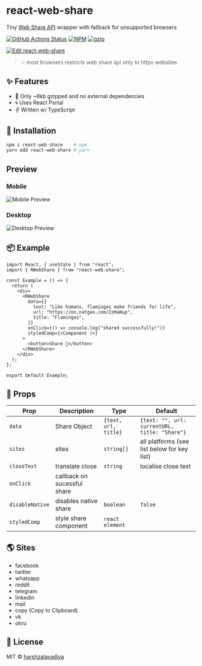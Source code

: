 # react-web-share

Tiny [Web Share API](https://developer.mozilla.org/en-US/docs/Web/API/Navigator/share) wrapper with fallback for unsupported browsers

[![GitHub Actions Status](https://github.com/hc-oss/react-web-share/workflows/NodeJS/badge.svg)](https://github.com/hc-oss/react-web-share/actions)
[![NPM](https://img.shields.io/npm/v/react-web-share.svg)](https://npm.im/react-web-share)
[![gzip](https://badgen.net/bundlephobia/minzip/react-web-share@latest)](https://bundlephobia.com/result?p=react-web-share@latest)

[![Edit react-web-share](https://codesandbox.io/static/img/play-codesandbox.svg)](https://codesandbox.io/s/react-web-share-46skt)

> 💡 most browsers restricts web share api only to https websites

## ✨ Features

- 🍃 Only ~6kb gzipped and no external dependencies
- 🌀 Uses React Portal
- ✌ Written w/ TypeScript

## 🔧 Installation

```bash
npm i react-web-share    # npm
yarn add react-web-share # yarn
```

## Preview

### Mobile

![Mobile Preview](https://user-images.githubusercontent.com/5774849/188565874-177a6cc4-0521-4f14-8339-4c31f1476a5d.jpg)

### Desktop

![Desktop Preview](https://user-images.githubusercontent.com/5774849/188565984-5782d979-b57b-4b6d-9135-591f77ea8ee7.jpg)

## 📦 Example

```tsx
import React, { useState } from "react";
import { RWebShare } from "react-web-share";

const Example = () => {
  return (
    <div>
      <RWebShare
        data={{
          text: "Like humans, flamingos make friends for life",
          url: "https://on.natgeo.com/2zHaNup",
          title: "Flamingos",
        }}
        onClick={() => console.log("shared successfully!")}
        styledComp={<Component />}
      >
        <button>Share 🔗</button>
      </RWebShare>
    </div>
  );
};

export default Example;
```

## 👀 Props

| Prop            | Description                 | Type                 | Default                                       |
| --------------- | --------------------------- | -------------------- | --------------------------------------------- |
| `data`          | Share Object                | `{text, url, title}` | `{text: "", url: currentURL, title: "Share"}` |
| `sites`         | sites                       | `string[]`           | all platforms (see list below for key list)   |
| `closeText`     | translate close             | `string`             | localise close text                           |
| `onClick`       | callback on sucessful share |                      |                                               |
| `disableNative` | disables native share       | `boolean`            | `false`                                       |
| `styledComp`    | style share component   | `react element`

## 🌎 Sites

- facebook
- twitter
- whatsapp
- reddit
- telegram
- linkedin
- mail
- copy (Copy to Clipboard)
- vk
- okru

## 📜 License

MIT &copy; [harshzalavadiya](https://github.com/harshzalavadiya)
